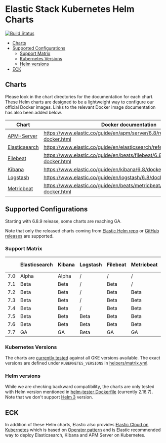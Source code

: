 # Elastic Stack Kubernetes Helm Charts

[![Build Status](https://img.shields.io/jenkins/s/https/devops-ci.elastic.co/job/elastic+helm-charts+6.8.svg)](https://devops-ci.elastic.co/job/elastic+helm-charts+6.8/)

<!-- START doctoc generated TOC please keep comment here to allow auto update -->
<!-- DON'T EDIT THIS SECTION, INSTEAD RE-RUN doctoc TO UPDATE -->


- [Charts](#charts)
- [Supported Configurations](#supported-configurations)
  - [Support Matrix](#support-matrix)
  - [Kubernetes Versions](#kubernetes-versions)
  - [Helm versions](#helm-versions)
- [ECK](#eck)

<!-- END doctoc generated TOC please keep comment here to allow auto update -->


## Charts

Please look in the chart directories for the documentation for each chart. These
Helm charts are designed to be a lightweight way to configure our official
Docker images. Links to the relevant Docker image documentation has also been
added below.

| Chart                                      | Docker documentation                                                            |
|--------------------------------------------|---------------------------------------------------------------------------------|
| [APM-Server](./apm-server/README.md)       | https://www.elastic.co/guide/en/apm/server/6.8/running-on-docker.html       |
| [Elasticsearch](./elasticsearch/README.md) | https://www.elastic.co/guide/en/elasticsearch/reference/6.8/docker.html     |
| [Filebeat](./filebeat/README.md)           | https://www.elastic.co/guide/en/beats/filebeat/6.8/running-on-docker.html   |
| [Kibana](./kibana/README.md)               | https://www.elastic.co/guide/en/kibana/6.8/docker.html                      |
| [Logstash](./logstash/README.md)           | https://www.elastic.co/guide/en/logstash/6.8/docker.html                    |
| [Metricbeat](./metricbeat/README.md)       | https://www.elastic.co/guide/en/beats/metricbeat/6.8/running-on-docker.html |

## Supported Configurations

Starting with 6.8.9 release, some charts are reaching GA.

Note that only the released charts coming from [Elastic Helm repo][] or
[GitHub releases][] are supported.

### Support Matrix

|     | Elasticsearch | Kibana | Logstash | Filebeat | Metricbeat | APM Server |
|-----|---------------|--------|----------|----------|------------|------------|
| 7.0 | Alpha         | Alpha  | /        | /        | /          | /          |
| 7.1 | Beta          | Beta   | /        | Beta     | /          | /          |
| 7.2 | Beta          | Beta   | /        | Beta     | Beta       | /          |
| 7.3 | Beta          | Beta   | /        | Beta     | Beta       | /          |
| 7.4 | Beta          | Beta   | /        | Beta     | Beta       | /          |
| 7.5 | Beta          | Beta   | Beta     | Beta     | Beta       | Alpha      |
| 7.6 | Beta          | Beta   | Beta     | Beta     | Beta       | Alpha      |
| 7.7 | GA            | GA     | Beta     | GA       | GA         | Beta       |

### Kubernetes Versions

The charts are [currently tested][] against all GKE versions available. The
exact versions are defined under `KUBERNETES_VERSIONS` in
[helpers/matrix.yml][].

### Helm versions

While we are checking backward compatibility, the charts are only tested with
Helm version mentioned in [helm-tester Dockerfile][] (currently 2.16.7).
Note that we don't support [Helm 3][] version.

## ECK

In addition of these Helm charts, Elastic also provides
[Elastic Cloud on Kubernetes][] which is based on [Operator pattern][] and is
Elastic recommended way to deploy Elasticsearch, Kibana and APM Server on
Kubernetes.


[currently tested]: https://devops-ci.elastic.co/job/elastic+helm-charts+6.8/
[elastic cloud on kubernetes]: https://github.com/elastic/cloud-on-k8s
[elastic helm repo]: https://helm.elastic.co
[github releases]: https://github.com/elastic/helm-charts/releases
[helm 3]: https://v3.helm.sh
[helm-tester Dockerfile]: https://github.com/elastic/helm-charts/blob/6.8/helpers/helm-tester/Dockerfile
[helpers/matrix.yml]: https://github.com/elastic/helm-charts/blob/6.8/helpers/matrix.yml
[operator pattern]: https://kubernetes.io/docs/concepts/extend-kubernetes/operator/
